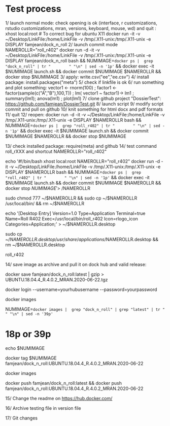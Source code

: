 # Test process

1/ launch normal mode: check opening is ok (interface, r customizations, rstudio customizations, mran, versions, keyboard, mouse, wd) and quit :
xhost local:root # To correct bug for ubuntu X11
docker run -it -v ~/Desktop/LinkFile:/home/LinkFile  -v /tmp/.X11-unix:/tmp/.X11-unix -e DISPLAY famjean/dock_n_roll
2/ launch commit mode
NAMEROLLR="roll_r402"
docker run -d -it -v ~/Desktop/LinkFile:/home/LinkFile -v /tmp/.X11-unix:/tmp/.X11-unix -e DISPLAY famjean/dock_n_roll bash && NUMIMAGE=`docker ps |  grep "dock_n_roll" | tr "        " "\n" | sed -n '1p'` && docker exec -it $NUMIMAGE launch.sh && docker commit $NUMIMAGE $NAMEROLLR && docker stop $NUMIMAGE
3/ apply: write.csv("ee","ee.csv")
4/ install package: install.packages("meta")
5/ check if linkfile is ok
6/ run something and plot something: vector1 <- rnorm(100) ; factor1 <- factor(sample(c("A","B"),100,T)) ; lm( vector1 ~ factor1)-> lm1 ; summary(lm1); anova(lm1) ; plot(lm1)
7/ clone github project "DossierTest": https://github.com/famjean/DossierTest.git
8/ launch script
9/ modify script commit and pull on github
10/ knit something for html docx and pdf formats
11/ quit
12/ reopen:
docker run -d -it -v ~/Desktop/LinkFile:/home/LinkFile -v /tmp/.X11-unix:/tmp/.X11-unix -e DISPLAY $NAMEROLLR bash && NUMIMAGE=`docker ps |  grep "roll_r402" | tr "        " "\n" | sed -n '1p'` && docker exec -it $NUMIMAGE launch.sh && docker commit $NUMIMAGE $NAMEROLLR && docker stop $NUMIMAGE

13/ check installed package: require(meta) and github
14/ test command roll_rXXX and shortcut
NAMEROLLR="roll_r402"

echo '#!/bin/bash
xhost local:root
NAMEROLLR="roll_r402"
docker run -d -it -v ~/Desktop/LinkFile:/home/LinkFile -v /tmp/.X11-unix:/tmp/.X11-unix -e DISPLAY $NAMEROLLR bash && NUMIMAGE=`docker ps |  grep "roll_r402" | tr "        " "\n" | sed -n '1p'` && docker exec -it $NUMIMAGE launch.sh && docker commit $NUMIMAGE $NAMEROLLR && docker stop $NUMIMAGE' > ~/$NAMEROLLR

sudo chmod 777 ~/$NAMEROLLR && sudo cp ~/$NAMEROLLR /usr/local/bin/ && rm ~/$NAMEROLLR

echo '[Desktop Entry] Version=1.0
Type=Application
Terminal=true
Name=Roll R402
Exec=/usr/local/bin/roll_r402
Icon=rlogo_icon
Categories=Application;' > ~/$NAMEROLLR.desktop

sudo cp ~/$NAMEROLLR.desktop /usr/share/applications/$NAMEROLLR.desktop && rm  ~/$NAMEROLLR.desktop

roll_r402

14/ save image as archive and pull it on dock hub and valid release:

docker save famjean/dock_n_roll:latest | gzip > UBUNTU.18.04.4_R.4.0.2_MRAN.2020-06-22.tgz

docker login --username=yourhubusername --password=yourpassword

docker images

NUMIMAGE=`docker images |  grep "dock_n_roll" | grep "latest" | tr "              " "\n" | sed -n '39p'`

# 18p or 39p

echo $NUMIMAGE

docker tag $NUMIMAGE famjean/dock_n_roll:UBUNTU.18.04.4_R.4.0.2_MRAN.2020-06-22  

docker images

docker push famjean/dock_n_roll:latest && docker push famjean/dock_n_roll:UBUNTU.18.04.4_R.4.0.2_MRAN.2020-06-22

15/ Change the readme on https://hub.docker.com/

16/ Archive testing file in version file

17/ Git changes
